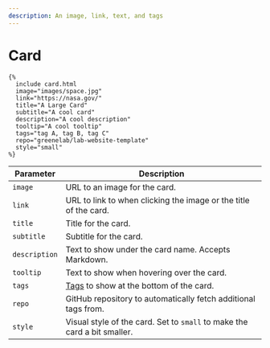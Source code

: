 ```yaml
---
description: An image, link, text, and tags
---
```


# Card

```liquid
{%
  include card.html
  image="images/space.jpg"
  link="https://nasa.gov/"
  title="A Large Card"
  subtitle="A cool card"
  description="A cool description"
  tooltip="A cool tooltip"
  tags="tag A, tag B, tag C"
  repo="greenelab/lab-website-template"
  style="small"
%}
```

| Parameter     | Description                                                              |
| ------------- | ------------------------------------------------------------------------ |
| `image`       | URL to an image for the card.                                            |
| `link`        | URL to link to when clicking the image or the title of the card.         |
| `title`       | Title for the card.                                                      |
| `subtitle`    | Subtitle for the card.                                                   |
| `description` | Text to show under the card name. Accepts Markdown.                      |
| `tooltip`     | Text to show when hovering over the card.                                |
| `tags`        | [Tags](tags.md) to show at the bottom of the card.                       |
| `repo`        | GitHub repository to automatically fetch additional tags from.           |
| `style`       | Visual style of the card. Set to `small` to make the card a bit smaller. |
